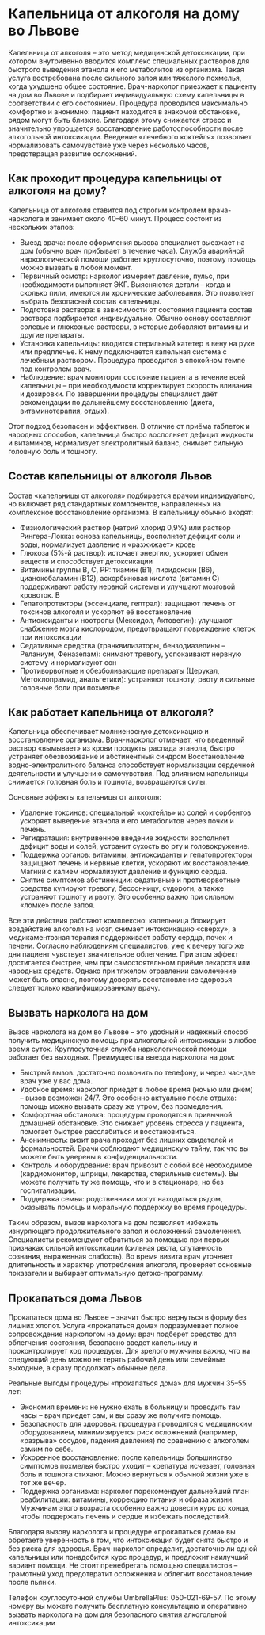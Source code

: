 
# Капельница от алкоголя на дому во Львове

Капельница от алкоголя – это метод медицинской детоксикации, при котором внутривенно вводится комплекс специальных растворов для быстрого выведения этанола и его метаболитов из организма. Такая услуга востребована после сильного запоя или тяжелого похмелья, когда ухудшено общее состояние. Врач-нарколог приезжает к пациенту на дом во Львове и подбирает индивидуальную схему капельницы в соответствии с его состоянием. Процедура проводится максимально комфортно и анонимно: пациент находится в знакомой обстановке, рядом могут быть близкие. Благодаря этому снижается стресс и значительно упрощается восстановление работоспособности после алкогольной интоксикации. Введение «лечебного коктейля» позволяет нормализовать самочувствие уже через несколько часов, предотвращая развитие осложнений.

## Как проходит процедура капельницы от алкоголя на дому?

Капельница от алкоголя ставится под строгим контролем врача-нарколога и занимает около 40–60 минут. Процесс состоит из нескольких этапов:

* Выезд врача: после оформления вызова специалист выезжает на дом (обычно врач прибывает в течение часа). Служба аварийной наркологической помощи работает круглосуточно, поэтому помощь можно вызвать в любой момент. 
* Первичный осмотр: нарколог измеряет давление, пульс, при необходимости выполняет ЭКГ. Выясняются детали – когда и сколько пили, имеются ли хронические заболевания. Это позволяет выбрать безопасный состав капельницы. 
* Подготовка раствора: в зависимости от состояния пациента состав раствора подбирается индивидуально. Обычно основу составляют солевые и глюкозные растворы, в которые добавляют витамины и другие препараты. 
* Установка капельницы: вводится стерильный катетер в вену на руке или предплечье. К нему подключается капельная система с лечебным раствором. Процедура проводится в спокойном темпе под контролем врач. 
* Наблюдение: врач мониторит состояние пациента в течение всей капельницы – при необходимости корректирует скорость вливания и дозировки. По завершении процедуры специалист даёт рекомендации по дальнейшему восстановлению (диета, витаминотерапия, отдых). 

Этот подход безопасен и эффективен. В отличие от приёма таблеток и народных способов, капельница быстро восполняет дефицит жидкости и витаминов, нормализует электролитный баланс, снимает сильную головную боль и тошноту. 

## Состав капельницы от алкоголя Львов

Состав «капельницы от алкоголя» подбирается врачом индивидуально, но включает ряд стандартных компонентов, направленных на комплексное восстановление организма. В капельницу обычно входят:

* Физиологический раствор (натрий хлорид 0,9%) или раствор Рингера-Локка: основа капельницы, восполняет дефицит соли и воды, нормализует давление и «разжижает» кровь 
* Глюкоза (5%-й раствор): источает энергию, ускоряет обмен веществ и способствует детоксикации
* Витамины группы B, C, PP: тиамин (B1), пиридоксин (B6), цианокобаламин (B12), аскорбиновая кислота (витамин C) поддерживают работу нервной системы и улучшают мозговой кровоток. В
* Гепатопротекторы (эссенциале, гептрал): защищают печень от токсинов алкоголя и ускоряют её восстановление
* Антиоксиданты и ноотропы (Мексидол, Актовегин): улучшают снабжение мозга кислородом, предотвращают повреждение клеток при интоксикации
* Седативные средства (транквилизаторы, бензодиазепины – Реланиум, Феназепам): снимают тревогу, успокаивают нервную систему и нормализуют сон
* Противорвотные и обезболивающие препараты (Церукал, Метоклопрамид, анальгетики): устраняют тошноту, рвоту и сильные головные боли при похмелье

## Как работает капельница от алкоголя?

Капельница обеспечивает молниеносную детоксикацию и восстановление организма. Врач-нарколог отмечает, что введенный раствор «вымывает» из крови продукты распада этанола, быстро устраняет обезвоживание и абстинентный синдром Восстановление водно-электролитного баланса способствует нормализации сердечной деятельности и улучшению самочувствия. Под влиянием капельницы снижается головная боль и тошнота, возвращаются силы.

Основные эффекты капельницы от алкоголя:

* Удаление токсинов: специальный «коктейль» из солей и сорбентов ускоряет выведение этанола и его метаболитов через почки и печень. 
* Регидратация: внутривенное введение жидкости восполняет дефицит воды и солей, устранит сухость во рту и головокружение. 
* Поддержка органов: витамины, антиоксиданты и гепатопротекторы защищают печень и нервные клетки, ускоряют их восстановление. Магний с калием нормализуют давление и функцию сердца. 
* Снятие симптомов абстиненции: седативные и противорвотные средства купируют тревогу, бессонницу, судороги, а также устраняют тошноту и рвоту. Это особенно важно при сильном «ломке» после запоя. 

Все эти действия работают комплексно: капельница блокирует воздействие алкоголя на мозг, снимает интоксикацию «сверху», а медикаментозная терапия поддерживает работу сердца, почек и печени. Согласно наблюдениям специалистов, уже к вечеру того же дня пациент чувствует значительное облегчение. При этом эффект достигается быстрее, чем при самостоятельном приёме лекарств или народных средств. Однако при тяжелом отравлении самолечение может быть опасно, поэтому доверять восстановление здоровья следует только квалифицированному врачу.

## Вызвать нарколога на дом

Вызов нарколога на дом во Львове – это удобный и надежный способ получить медицинскую помощь при алкогольной интоксикации в любое время суток. Круглосуточная служба наркологической помощи работает без выходных. Преимущества выезда нарколога на дом:

* Быстрый вызов: достаточно позвонить по телефону, и через час-две врач уже у вас дома. 
* Удобное время: нарколог приедет в любое время (ночью или днем) – вызов возможен 24/7. Это особенно актуально после отдыха: помощь можно вызвать сразу же утром, без промедления. 
* Комфортная обстановка: процедуры проводятся в привычной домашней обстановке. Это снижает уровень стресса у пациента, помогает быстрее расслабиться и восстановиться. 
* Анонимность: визит врача проходит без лишних свидетелей и формальностей. Врачи соблюдают медицинскую тайну, так что вы можете быть уверены в конфиденциальности. 
* Контроль и оборудование: врач привозит с собой всё необходимое (кардиомонитор, шприцы, лекарства, стерильные системы). Вы можете получить ту же помощь, что и в стационаре, но без госпитализации. 
* Поддержка семьи: родственники могут находиться рядом, оказывать помощь и моральную поддержку во время процедуры. 

Таким образом, вызов нарколога на дом позволяет избежать изнуряющего продолжительного запоя и осложнений самолечения. Специалисты рекомендуют обратиться за помощью при первых признаках сильной интоксикации (сильная рвота, спутанность сознания, выраженная слабость). Во время визита врач уточняет длительность и характер употребления алкоголя, проверяет основные показатели и выбирает оптимальную детокс-программу.

## Прокапаться дома Львов

Прокапаться дома во Львове – значит быстро вернуться в форму без лишних хлопот. Услуга «прокапаться дома» подразумевает полное сопровождение наркологом на дому: врач подберет средство для облегчения состояния, безопасно введет капельницу и проконтролирует ход процедуры. Для зрелого мужчины важно, что на следующий день можно не терять рабочий день или семейные выходные, а сразу продолжать обычные дела.

Реальные выгоды процедуры «прокапаться дома» для мужчин 35–55 лет:

* Экономия времени: не нужно ехать в больницу и проводить там часы – врач приедет сам, и вы сразу же получите помощь. 
* Безопасность для здоровья: процедура проводится с медицинским оборудованием, минимизируется риск осложнений (например, «разрыва» сосудов, падения давления) по сравнению с алкоголем самим по себе. 
* Ускоренное восстановление: после капельницы большинство симптомов похмелья быстро уходит – крепатура исчезает, головная боль и тошнота стихают. Можно вернуться к обычной жизни уже в тот же вечер. 
* Поддержка организма: нарколог порекомендует дальнейший план реабилитации: витамины, коррекцию питания и образа жизни. Мужчинам этого возраста особенно важно довести курс до конца, чтобы поддержать печень и сердце и избежать последствий. 

Благодаря вызову нарколога и процедуре «прокапаться дома» вы обретаете уверенность в том, что интоксикация будет снята быстро и без риска для здоровья. Врач-нарколог определит, достаточно ли одной капельницы или понадобится курс процедур, и предложит наилучший вариант помощи. Не стоит пренебрегать помощью специалистов – грамотный уход предотвратит осложнения и облегчит восстановление после пьянки.

Телефон круглосуточной службы UmbrellaPlus: 050-021-69-57. По этому номеру вы можете получить бесплатную консультацию и оперативно вызвать нарколога на дом для безопасного снятия алкогольной интоксикации 

